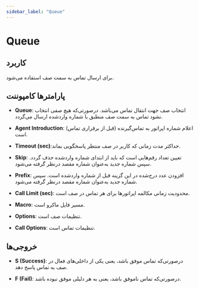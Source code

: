 ```yaml
---
sidebar_label: "Queue"
---
```

<head>
  <title>صف | مستندات سیموتل</title>
</head>


# Queue

## کاربرد

برای ارسال تماس به سمت صف استفاده می‌شود.


## پارامترها کامپوننت

- **Queue**: انتخاب صف جهت انتقال تماس می‌باشد. درصورتی‌‌که هیچ صفی انتخاب نشود تماس به سمت صف منطبق با شماره واردشده ارسال می‌‌گردد.

- **Agent Introduction**: اعلام شماره اپراتور به تماس‌‌گیرنده (قبل از برقراری تماس) است.

- **Timeout (sec)**:حداکثر مدت زمانی که کاربر در صف منتظر پاسخگویی بماند.

- **Skip**: تعیین تعداد رقم‌‌هایی است که باید از ابتدای شماره واردشده حذف گردد. سپس شماره جدید به‌عنوان شماره مقصد درنظر گرفته می‌شود.

- **Prefix**: افزودن عدد درج‌شده در این گزینه قبل از شماره واردشده است. سپس شماره جدید به‌‌عنوان شماره مقصد درنظر گرفته می‌شود.

- **Call Limit (sec)**: محدودیت زمانی مكالمه اپراتور‌‌ها برای هر تماس در صف است.

- **Macro**: مسیر فایل ماكرو است.

- **Options**: تنظیمات صف است.

- **Call Options**: تنظیمات تماس است.



## خروجی‌ها

- **S (Success)**: درصورتی‌‌که تماس موفق باشد، یعنی یكی از داخلی‌های فعال در صف به تماس پاسخ دهد.

- **F (Fail)**: درصورتی‌‌که تماس ناموفق باشد، یعنی به هر دلیلی موفق نبوده باشد.